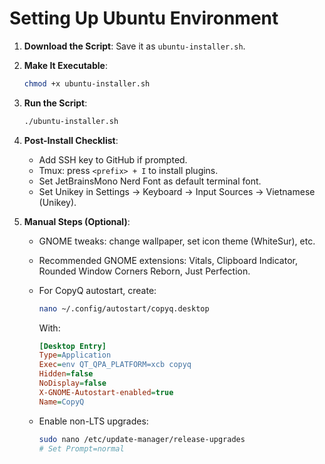 # Setting Up Ubuntu Environment

1. **Download the Script**: Save it as `ubuntu-installer.sh`.

2. **Make It Executable**:

   ```bash
   chmod +x ubuntu-installer.sh
   ```

3. **Run the Script**:

   ```bash
   ./ubuntu-installer.sh
   ```

4. **Post-Install Checklist**:

   * Add SSH key to GitHub if prompted.
   * Tmux: press `<prefix> + I` to install plugins.
   * Set JetBrainsMono Nerd Font as default terminal font.
   * Set Unikey in Settings → Keyboard → Input Sources → Vietnamese (Unikey).

5. **Manual Steps (Optional)**:

   * GNOME tweaks: change wallpaper, set icon theme (WhiteSur), etc.
   * Recommended GNOME extensions: Vitals, Clipboard Indicator, Rounded Window Corners Reborn, Just Perfection.
   * For CopyQ autostart, create:

     ```bash
     nano ~/.config/autostart/copyq.desktop
     ```

     With:

     ```ini
     [Desktop Entry]
     Type=Application
     Exec=env QT_QPA_PLATFORM=xcb copyq
     Hidden=false
     NoDisplay=false
     X-GNOME-Autostart-enabled=true
     Name=CopyQ
     ```

   * Enable non-LTS upgrades:

     ```bash
     sudo nano /etc/update-manager/release-upgrades
     # Set Prompt=normal
     ```
